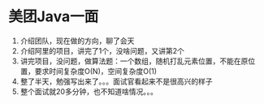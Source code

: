 # 美团Java一面

1. 介绍团队，现在做的方向，聊了会天
2. 介绍阿里的项目，讲完了1个，没啥问题，又讲第2个
3. 讲完项目，没问题，做算法题：一个数组，随机打乱元素位置，不能在原位置，要求时间复杂度O(N)，空间复杂度O(1)
4. 整了半天，勉强写出来了。。。面试官看起来不是很高兴的样子
5. 整个面试就20多分钟，也不知道啥情况。。。